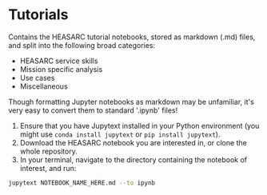 # Tutorials

Contains the HEASARC tutorial notebooks, stored as markdown (.md) files, and split into the following broad categories:

- HEASARC service skills
- Mission specific analysis
- Use cases
- Miscellaneous

Though formatting Jupyter notebooks as markdown may be unfamiliar, it's very easy to convert them to standard '.ipynb' files!
1. Ensure that you have Jupytext installed in your Python environment (you might use `conda install jupytext` or `pip install jupytext`).
2. Download the HEASARC notebook you are interested in, or clone the whole repository.
3. In your terminal, navigate to the directory containing the notebook of interest, and run:
```bash
jupytext NOTEBOOK_NAME_HERE.md --to ipynb
```
